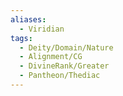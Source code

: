 ```yaml
---
aliases:
  - Viridian
tags:
  - Deity/Domain/Nature
  - Alignment/CG
  - DivineRank/Greater
  - Pantheon/Thediac
---
```

